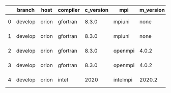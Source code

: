 |    | branch   | host   | compiler   | c_version   | mpi      | m_version   | o_g   | os    | build   | u_pass   |   u_fail | s_pass   | s_fail   | e_pass   | e_fail   | nuopc_pass   | nuopc_fail   |   netcdf_c |   netcdf_f | artifacts_hash                                                                                                 | modified                   |
|----|----------|--------|------------|-------------|----------|-------------|-------|-------|---------|----------|----------|----------|----------|----------|----------|--------------|--------------|------------|------------|----------------------------------------------------------------------------------------------------------------|----------------------------|
|  0 | develop  | orion  | gfortran   | 8.3.0       | mpiuni   | none        | O     | Linux | Fail    | unknown  |        0 | 7550     | 0        | 8        | 0        | 43           | 0            |          0 |         50 | [artifacts](https://github.com/esmf-org/esmf-test-artifacts-new/tree/bfd3b26108d3315d650af5a50f317d5de1fda1a8) | 2022-03-02 22:36:53.532349 |
|  1 | develop  | orion  | gfortran   | 8.3.0       | mpiuni   | none        | g     | Linux | Fail    | unknown  |        0 | 12174    | 0        | 8        | 0        | 43           | 0            |          0 |         50 | [artifacts](https://github.com/esmf-org/esmf-test-artifacts-new/tree/795c77e82bde195df35c4bfba74c09571632f0f7) | 2022-03-02 22:36:53.532349 |
|  2 | develop  | orion  | gfortran   | 8.3.0       | openmpi  | 4.0.2       | O     | Linux | Fail    | 4.5.3    |        1 | 9071     | 0        | 49       | 0        | 80           | 0            |         50 |          0 | [artifacts](https://github.com/esmf-org/esmf-test-artifacts-new/tree/09d708ce4a89279263e3334bfa1086527ef729c3) | 2022-03-02 22:36:53.532349 |
|  3 | develop  | orion  | gfortran   | 8.3.0       | openmpi  | 4.0.2       | g     | Linux | Fail    | 4.5.3    |        1 | 13695    | 0        | 49       | 0        | 80           | 0            |         50 |          0 | [artifacts](https://github.com/esmf-org/esmf-test-artifacts-new/tree/67175eddd29bf855012fd78a8876240eb508db1e) | 2022-03-02 22:36:53.532349 |
|  4 | develop  | orion  | intel      | 2020        | intelmpi | 2020.2      | g     | Linux | Fail    | 4.5.3    |        1 | fail     | fail     | fail     | fail     | fail         | fail         |          0 |          0 | [artifacts](https://github.com/esmf-org/esmf-test-artifacts-new/tree/b181e3c471245f2b3c6df82f3a8f9e6a06f342db) | 2022-03-02 22:36:53.532349 |
